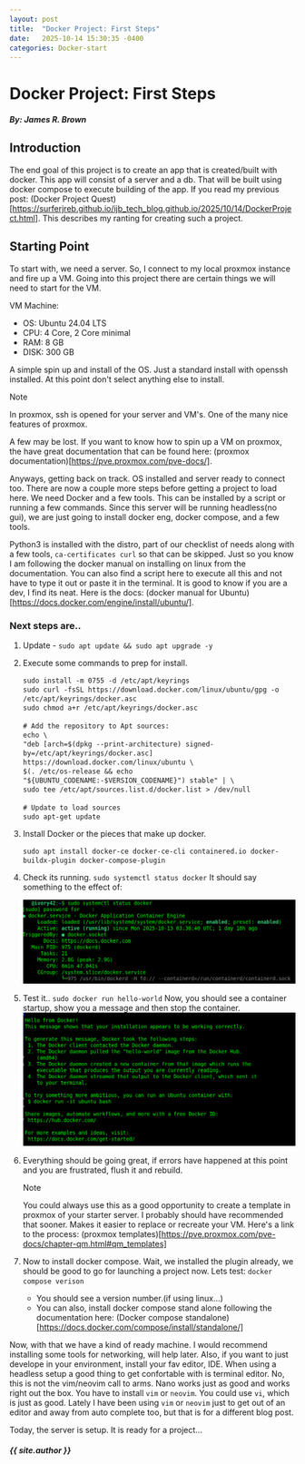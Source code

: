 ```yaml
---
layout: post
title:  "Docker Project: First Steps"
date:   2025-10-14 15:30:35 -0400
categories: Docker-start
---
```


# Docker Project: First Steps

#### *By: James R. Brown*

## Introduction

The end goal of this project is to create an app that is created/built with docker.  This app will consist of a server and a db.  That will be built using docker compose to execute building of the app.  If you read my previous post: (Docker Project Quest)[https://surferjreb.github.io/ijb_tech_blog.github.io/2025/10/14/DockerProject.html].  This describes my ranting for creating such a project.  

## Starting Point

To start with, we need a server.  So, I connect to my local proxmox instance and fire up a VM.  Going into this project there are certain things we will need to start for the VM.

VM Machine:  
- OS: Ubuntu 24.04 LTS
- CPU: 4 Core, 2 Core minimal
- RAM: 8 GB
- DISK: 300 GB

A simple spin up and install of the OS.  Just a standard install with openssh installed.  At this point don't select anything else to install.

> [!NOTE]  
> In proxmox, ssh is opened for your server and VM's.  One of the many nice features of proxmox.

A few may be lost.  If you want to know how to spin up a VM on proxmox, the have great documentation that can be found here: (proxmox documentation)[https://pve.proxmox.com/pve-docs/].  


Anyways, getting back on track.  OS installed and server ready to connect too.  There are now a couple more steps before getting a project to load here.  We need Docker and a few tools.  This can be installed by a script or running a few commands.  Since this server will be running headless(no gui), we are just going to install docker eng, docker compose, and a few tools.  

Python3 is installed with the distro, part of our checklist of needs along with a few tools, `ca-certificates curl` so that can be skipped.  Just so you know I am following the docker manual on installing on linux from the documentation.  You can also find a script here to execute all this and not have to type it out or paste it in the terminal.  It is good to know if you are a dev, I find its neat.  Here is the docs: (docker manual for Ubuntu)[https://docs.docker.com/engine/install/ubuntu/].  

### Next steps are..

1. Update - `sudo apt update && sudo apt upgrade -y`
2. Execute some commands to prep for install.

    ```
    sudo install -m 0755 -d /etc/apt/keyrings
    sudo curl -fsSL https://download.docker.com/linux/ubuntu/gpg -o /etc/apt/keyrings/docker.asc
    sudo chmod a+r /etc/apt/keyrings/docker.asc

    # Add the repository to Apt sources:
    echo \
    "deb [arch=$(dpkg --print-architecture) signed-by=/etc/apt/keyrings/docker.asc] https://download.docker.com/linux/ubuntu \
    $(. /etc/os-release && echo "${UBUNTU_CODENAME:-$VERSION_CODENAME}") stable" | \
    sudo tee /etc/apt/sources.list.d/docker.list > /dev/null
    
    # Update to load sources
    sudo apt-get update

    ```

3. Install Docker or the pieces that make up docker.

    ```
    sudo apt install docker-ce docker-ce-cli containered.io docker-buildx-plugin docker-compose-plugin
    ```

4. Check its running.
    `sudo systemctl status docker`
    It should say something to the effect of:

    ![Docker service running](assets/images/docker_running.png)

5. Test it..
    `sudo docker run hello-world`
    Now, you should see a container startup, show you a message and then stop the container.
    ![hello world ran in docker](assets/images/docker_hello_world.png)

6. Everything should be going great, if errors have happened at this point and you are frustrated, flush it and rebuild.  
   
   > [!NOTE]  
   >  You could always use this as a good opportunity to create a template in proxmox of your starter server.  I probably should have recommended that sooner.  Makes it easier to replace or recreate your VM.  Here's a link to the process: (proxmox templates)[https://pve.proxmox.com/pve-docs/chapter-qm.html#qm_templates]

7. Now to install docker compose.  Wait, we installed the plugin already, we should be good to go for launching a project now.  Lets test: `docker compose verison`
    - You should see a version number.(if using linux...)
    - You can also, install docker compose stand alone following the documentation here: (Docker compose standalone)[https://docs.docker.com/compose/install/standalone/]

Now, with that we have a kind of ready machine.  I would recommend installing some tools for networking, will help later.  Also, if you want to just develope in your environment, install your fav editor, IDE.  When using a headless setup a good thing to get confortable with is terminal editor.  No, this is not the vim/neovim call to arms.  Nano works just as good and works right out the box.  You have to install `vim` or `neovim`.  You could use `vi`, which is just as good.  Lately I have been using `vim` or `neovim` just to get out of an editor and away from auto complete too, but that is for a different blog post.

Today, the server is setup.  It is ready for a project...

#### *{{ site.author }}*